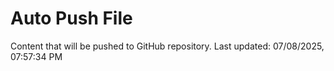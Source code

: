 # Auto Push File

Content that will be pushed to GitHub repository.
Last updated: 07/08/2025, 07:57:34 PM